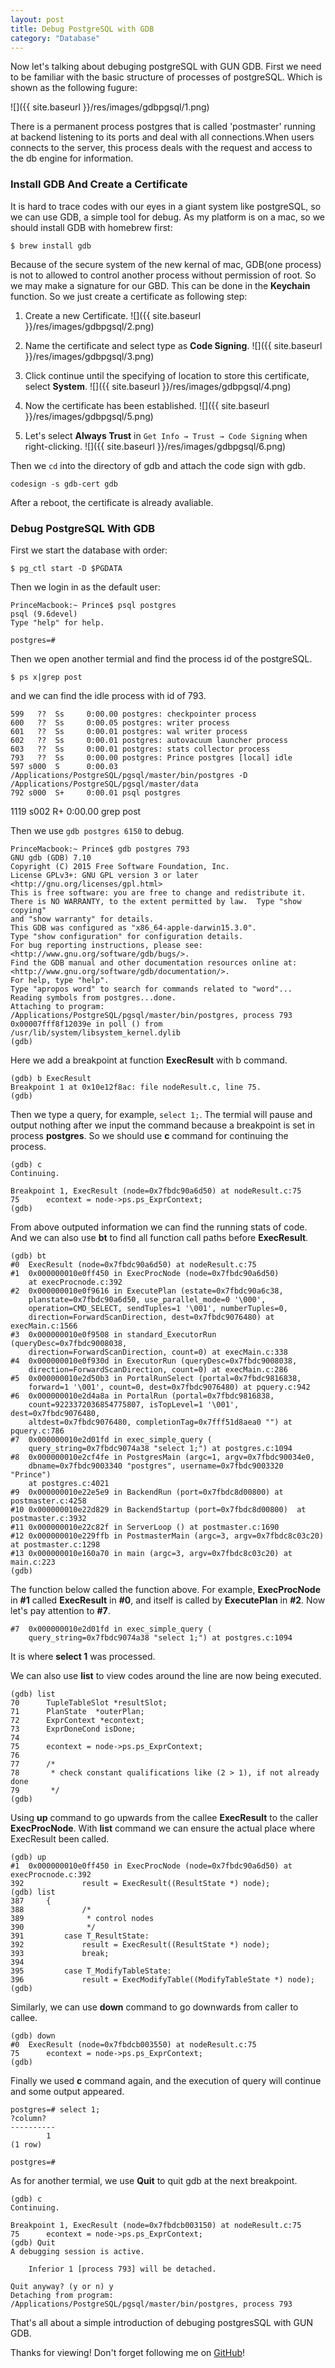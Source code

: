 ```yaml
---  
layout: post
title: Debug PostgreSQL with GDB
category: "Database"
---  
```


Now let's talking about debuging postgreSQL with GUN GDB.
First we need to be familiar with the basic structure of processes of postgreSQL. Which is shown as the following fugure:




![]({{ site.baseurl }}/res/images/gdbpgsql/1.png)

There is a permanent process postgres that is called 'postmaster' running at backend listening to its ports and deal with all connections.When users connects to the server, this process deals with the request and access to the db engine for information.


### Install GDB And Create a Certificate ###

It is hard to trace codes with our eyes in a giant system like postgreSQL, so we can use GDB, a simple tool for debug. As my platform is on a mac, so we should install GDB with homebrew first:

	$ brew install gdb

Because of the secure system of the new kernal of mac, GDB(one process) is not to allowed to control another process without permission of root. So we may make a signature for our GBD. This can be done in the **Keychain** function. So we just create a certificate as following step:

1. Create a new Certificate.
![]({{ site.baseurl }}/res/images/gdbpgsql/2.png)

2. Name the certificate and select type as **Code Signing**.
![]({{ site.baseurl }}/res/images/gdbpgsql/3.png)

3. Click continue until the specifying of location to store this certificate, select **System**.
![]({{ site.baseurl }}/res/images/gdbpgsql/4.png)

4. Now the certificate has been established.
![]({{ site.baseurl }}/res/images/gdbpgsql/5.png)

5. Let's select **Always Trust** in `Get Info → Trust → Code Signing` when right-clicking.
![]({{ site.baseurl }}/res/images/gdbpgsql/6.png)

Then we `cd` into the directory of gdb and attach the code sign with gdb.

	codesign -s gdb-cert gdb

After a reboot, the certificate is already avaliable.

### Debug PostgreSQL With GDB ###

First we start the database with order:

	$ pg_ctl start -D $PGDATA

Then we login in as the default user:

	PrinceMacbook:~ Prince$ psql postgres
	psql (9.6devel)
	Type "help" for help.
	
	postgres=# 

Then we open another termial and find the process id of the postgreSQL.

	$ ps x|grep post

and we can find the idle process with id of 793.

  	599   ??  Ss     0:00.00 postgres: checkpointer process     
  	600   ??  Ss     0:00.05 postgres: writer process     
  	601   ??  Ss     0:00.01 postgres: wal writer process     
  	602   ??  Ss     0:00.01 postgres: autovacuum launcher process     
  	603   ??  Ss     0:00.01 postgres: stats collector process     
  	793   ??  Ss     0:00.00 postgres: Prince postgres [local] idle  
  	597 s000  S      0:00.03 /Applications/PostgreSQL/pgsql/master/bin/postgres -D /Applications/PostgreSQL/pgsql/master/data
  	792 s000  S+     0:00.01 psql postgres
   1119 s002  R+     0:00.00 grep post

Then we use `gdb postgres 6150` to debug.

	PrinceMacbook:~ Prince$ gdb postgres 793
	GNU gdb (GDB) 7.10
	Copyright (C) 2015 Free Software Foundation, Inc.
	License GPLv3+: GNU GPL version 3 or later <http://gnu.org/licenses/gpl.html>
	This is free software: you are free to change and redistribute it.
	There is NO WARRANTY, to the extent permitted by law.  Type "show copying"
	and "show warranty" for details.
	This GDB was configured as "x86_64-apple-darwin15.3.0".
	Type "show configuration" for configuration details.
	For bug reporting instructions, please see:
	<http://www.gnu.org/software/gdb/bugs/>.
	Find the GDB manual and other documentation resources online at:
	<http://www.gnu.org/software/gdb/documentation/>.
	For help, type "help".
	Type "apropos word" to search for commands related to "word"...
	Reading symbols from postgres...done.
	Attaching to program: /Applications/PostgreSQL/pgsql/master/bin/postgres, process 793
	0x00007fff8f12039e in poll () from /usr/lib/system/libsystem_kernel.dylib
	(gdb) 

Here we add a breakpoint at function **ExecResult** with b command.

	(gdb) b ExecResult
	Breakpoint 1 at 0x10e12f8ac: file nodeResult.c, line 75.
	(gdb) 

Then we type a query, for example, `select 1;`. The termial will pause and output nothing after we input the command because a breakpoint is set in process **postgres**. So we should use **c** command for continuing the process.

	(gdb) c
	Continuing.
	
	Breakpoint 1, ExecResult (node=0x7fbdc90a6d50) at nodeResult.c:75
	75		econtext = node->ps.ps_ExprContext;
	(gdb) 

From above outputed information we can find the running stats of code. And we can also use **bt** to find all function call paths before **ExecResult**.

	(gdb) bt
	#0  ExecResult (node=0x7fbdc90a6d50) at nodeResult.c:75
	#1  0x000000010e0ff450 in ExecProcNode (node=0x7fbdc90a6d50)
    	at execProcnode.c:392
	#2  0x000000010e0f9616 in ExecutePlan (estate=0x7fbdc90a6c38, 
    	planstate=0x7fbdc90a6d50, use_parallel_mode=0 '\000', 
    	operation=CMD_SELECT, sendTuples=1 '\001', numberTuples=0, 
    	direction=ForwardScanDirection, dest=0x7fbdc9076480) at execMain.c:1566
	#3  0x000000010e0f9508 in standard_ExecutorRun (queryDesc=0x7fbdc9008038, 
    	direction=ForwardScanDirection, count=0) at execMain.c:338
	#4  0x000000010e0f930d in ExecutorRun (queryDesc=0x7fbdc9008038, 
    	direction=ForwardScanDirection, count=0) at execMain.c:286
	#5  0x000000010e2d50b3 in PortalRunSelect (portal=0x7fbdc9816838, 
    	forward=1 '\001', count=0, dest=0x7fbdc9076480) at pquery.c:942
	#6  0x000000010e2d4a8a in PortalRun (portal=0x7fbdc9816838, 
    	count=9223372036854775807, isTopLevel=1 '\001', dest=0x7fbdc9076480, 
    	altdest=0x7fbdc9076480, completionTag=0x7fff51d8aea0 "") at pquery.c:786
	#7  0x000000010e2d01fd in exec_simple_query (
    	query_string=0x7fbdc9074a38 "select 1;") at postgres.c:1094
	#8  0x000000010e2cf4fe in PostgresMain (argc=1, argv=0x7fbdc90034e0, 
    	dbname=0x7fbdc9003340 "postgres", username=0x7fbdc9003320 "Prince")
    	at postgres.c:4021
	#9  0x000000010e22e5e9 in BackendRun (port=0x7fbdc8d00800) at postmaster.c:4258
	#10 0x000000010e22d829 in BackendStartup (port=0x7fbdc8d00800)  at postmaster.c:3932
	#11 0x000000010e22c82f in ServerLoop () at postmaster.c:1690
	#12 0x000000010e229ffb in PostmasterMain (argc=3, argv=0x7fbdc8c03c20) at postmaster.c:1298
	#13 0x000000010e160a70 in main (argc=3, argv=0x7fbdc8c03c20) at main.c:223
	(gdb) 

The function below called the function above. For example, **ExecProcNode** in **#1** called **ExecResult** in **#0**, and itself is called by **ExecutePlan** in **#2**. Now let's pay attention to **#7**.

	#7  0x000000010e2d01fd in exec_simple_query (
    	query_string=0x7fbdc9074a38 "select 1;") at postgres.c:1094

It is where **select 1** was processed.

We can also use **list** to view codes around the line are now being executed.

	(gdb) list
	70		TupleTableSlot *resultSlot;
	71		PlanState  *outerPlan;
	72		ExprContext *econtext;
	73		ExprDoneCond isDone;
	74	
	75		econtext = node->ps.ps_ExprContext;
	76	
	77		/*
	78		 * check constant qualifications like (2 > 1), if not already done
	79		 */
	(gdb) 

Using **up** command to go upwards from the callee **ExecResult** to the caller **ExecProcNode**. With **list** command we can ensure the actual place where ExecResult been called.

	(gdb) up
	#1  0x000000010e0ff450 in ExecProcNode (node=0x7fbdc90a6d50) at execProcnode.c:392
	392				result = ExecResult((ResultState *) node);
	(gdb) list
	387		{
	388				/*
	389				 * control nodes
	390				 */
	391			case T_ResultState:
	392				result = ExecResult((ResultState *) node);
	393				break;
	394	
	395			case T_ModifyTableState:
	396				result = ExecModifyTable((ModifyTableState *) node);
	(gdb) 

Similarly, we can use **down** command to go downwards from caller to callee.

	(gdb) down
	#0  ExecResult (node=0x7fbdcb003550) at nodeResult.c:75
	75		econtext = node->ps.ps_ExprContext;
	(gdb) 

Finally we used **c** command again, and the execution of query will continue and some output appeared.

	postgres=# select 1;
 	?column? 
	----------
	        1
	(1 row)
	
	postgres=# 

As for another termial, we use **Quit** to quit gdb at the next breakpoint.

	(gdb) c
	Continuing.

	Breakpoint 1, ExecResult (node=0x7fbdcb003150) at nodeResult.c:75
	75		econtext = node->ps.ps_ExprContext;
	(gdb) Quit
	A debugging session is active.

		Inferior 1 [process 793] will be detached.
	
	Quit anyway? (y or n) y
	Detaching from program: /Applications/PostgreSQL/pgsql/master/bin/postgres, process 793

That's all about a simple introduction of debuging postgresSQL with GUN GDB.

Thanks for viewing! Don't forget following me on <a href="https://github.com/Princever">GitHub</a>!